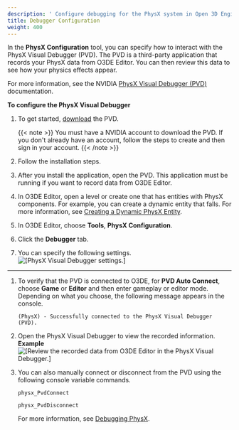 ```yaml
---
description: ' Configure debugging for the PhysX system in Open 3D Engine. '
title: Debugger Configuration
weight: 400
---
```


In the **PhysX Configuration** tool, you can specify how to interact with the PhysX Visual Debugger (PVD). The PVD is a third-party application that records your PhysX data from O3DE Editor. You can then review this data to see how your physics effects appear.

For more information, see the NVIDIA [PhysX Visual Debugger (PVD)](https://docs.nvidia.com/gameworks/content/gameworkslibrary/physx/guide/Manual/VisualDebugger.html#physxvisualdebugger) documentation.

**To configure the PhysX Visual Debugger**

1. To get started, [download](https://developer.nvidia.com/physx-visual-debugger) the PVD.

    {{< note >}}
You must have a NVIDIA account to download the PVD. If you don't already have an account, follow the steps to create and then sign in your account.
{{< /note >}}

1. Follow the installation steps.

1. After you install the application, open the PVD. This application must be running if you want to record data from O3DE Editor.

1. In O3DE Editor, open a level or create one that has entities with PhysX components. For example, you can create a dynamic entity that falls. For more information, see [Creating a Dynamic PhysX Entity](/docs/user-guide/components/reference/physx/rigid-body-physics#creating-a-dynamic-physx-entity).

1. In O3DE Editor, choose **Tools**, **PhysX Configuration**.

1. Click the **Debugger** tab.

1. You can specify the following settings.
![\[PhysX Visual Debugger settings.\]](/images/user-guide/physx/physx-configuration-debugger-1.png)
****


1. To verify that the PVD is connected to O3DE, for **PVD Auto Connect**, choose **Game** or **Editor** and then enter gameplay or editor mode. Depending on what you choose, the following message appears in the console.

   ```
   (PhysX) - Successfully connected to the PhysX Visual Debugger (PVD).
   ```

1. Open the PhysX Visual Debugger to view the recorded information.
**Example**
![\[Review the recorded data from O3DE Editor in the PhysX Visual Debugger.\]](/images/user-guide/physx/physx-configuration-debugger-2.png)

1. You can also manually connect or disconnect from the PVD using the following console variable commands.

   ```
   physx_PvdConnect
   ```

   ```
   physx_PvdDisconnect
   ```

   For more information, see [Debugging PhysX](/docs/user-guide/interactivity/physics/debugging.md).
